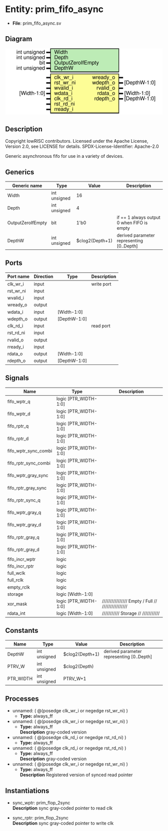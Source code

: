 # Entity: prim_fifo_async

- **File**: prim_fifo_async.sv
## Diagram

![Diagram](prim_fifo_async.svg "Diagram")
## Description

 Copyright lowRISC contributors.
 Licensed under the Apache License, Version 2.0, see LICENSE for details.
 SPDX-License-Identifier: Apache-2.0

 Generic asynchronous fifo for use in a variety of devices.

## Generics

| Generic name      | Type         | Value           | Description                                  |
| ----------------- | ------------ | --------------- | -------------------------------------------- |
| Width             | int unsigned | 16              |                                              |
| Depth             | int unsigned | 4               |                                              |
| OutputZeroIfEmpty | bit          | 1'b0            |  if == 1 always output 0 when FIFO is empty  |
| DepthW            | int unsigned | $clog2(Depth+1) |  derived parameter representing [0..Depth]   |
## Ports

| Port name | Direction | Type         | Description |
| --------- | --------- | ------------ | ----------- |
| clk_wr_i  | input     |              |  write port |
| rst_wr_ni | input     |              |             |
| wvalid_i  | input     |              |             |
| wready_o  | output    |              |             |
| wdata_i   | input     | [Width-1:0]  |             |
| wdepth_o  | output    | [DepthW-1:0] |             |
| clk_rd_i  | input     |              |  read port  |
| rst_rd_ni | input     |              |             |
| rvalid_o  | output    |              |             |
| rready_i  | input     |              |             |
| rdata_o   | output    | [Width-1:0]  |             |
| rdepth_o  | output    | [DepthW-1:0] |             |
## Signals

| Name                 | Type                  | Description                                         |
| -------------------- | --------------------- | --------------------------------------------------- |
| fifo_wptr_q          | logic [PTR_WIDTH-1:0] |                                                     |
| fifo_wptr_d          | logic [PTR_WIDTH-1:0] |                                                     |
| fifo_rptr_q          | logic [PTR_WIDTH-1:0] |                                                     |
| fifo_rptr_d          | logic [PTR_WIDTH-1:0] |                                                     |
| fifo_wptr_sync_combi | logic [PTR_WIDTH-1:0] |                                                     |
| fifo_rptr_sync_combi | logic [PTR_WIDTH-1:0] |                                                     |
| fifo_wptr_gray_sync  | logic [PTR_WIDTH-1:0] |                                                     |
| fifo_rptr_gray_sync  | logic [PTR_WIDTH-1:0] |                                                     |
| fifo_rptr_sync_q     | logic [PTR_WIDTH-1:0] |                                                     |
| fifo_wptr_gray_q     | logic [PTR_WIDTH-1:0] |                                                     |
| fifo_wptr_gray_d     | logic [PTR_WIDTH-1:0] |                                                     |
| fifo_rptr_gray_q     | logic [PTR_WIDTH-1:0] |                                                     |
| fifo_rptr_gray_d     | logic [PTR_WIDTH-1:0] |                                                     |
| fifo_incr_wptr       | logic                 |                                                     |
| fifo_incr_rptr       | logic                 |                                                     |
| full_wclk            | logic                 |                                                     |
| full_rclk            | logic                 |                                                     |
| empty_rclk           | logic                 |                                                     |
| storage              | logic [Width-1:0]     |                                                     |
| xor_mask             | logic [PTR_WIDTH-1:0] | ////////////////  Empty / Full // ////////////////  |
| rdata_int            | logic [Width-1:0]     | ///////////  Storage // ///////////                 |
## Constants

| Name      | Type         | Value           | Description                                |
| --------- | ------------ | --------------- | ------------------------------------------ |
| DepthW    | int unsigned | $clog2(Depth+1) | derived parameter representing [0..Depth]  |
| PTRV_W    | int unsigned | $clog2(Depth)   |                                            |
| PTR_WIDTH | int unsigned | PTRV_W+1        |                                            |
## Processes
- unnamed: ( @(posedge clk_wr_i or negedge rst_wr_ni) )
  - **Type:** always_ff
- unnamed: ( @(posedge clk_wr_i or negedge rst_wr_ni) )
  - **Type:** always_ff
</br>**Description**
 gray-coded version 
- unnamed: ( @(posedge clk_rd_i or negedge rst_rd_ni) )
  - **Type:** always_ff
- unnamed: ( @(posedge clk_rd_i or negedge rst_rd_ni) )
  - **Type:** always_ff
</br>**Description**
 gray-coded version 
- unnamed: ( @(posedge clk_wr_i or negedge rst_wr_ni) )
  - **Type:** always_ff
</br>**Description**
 Registered version of synced read pointer 
## Instantiations

- sync_wptr: prim_flop_2sync
</br>**Description**
 sync gray-coded pointer to read clk

- sync_rptr: prim_flop_2sync
</br>**Description**
 sync gray-coded pointer to write clk

